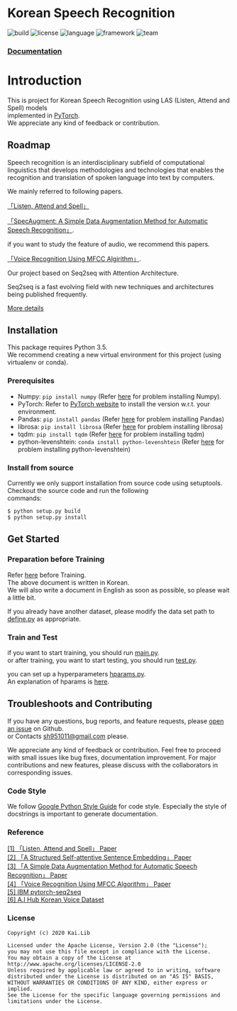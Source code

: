# Korean Speech Recognition  

![build](https://img.shields.io/badge/build-Passing-83b6fa) ![license](https://img.shields.io/badge/license-Apache--2.0-cba5b6) ![language](https://img.shields.io/badge/version-Python--3.7-8ea5b6) ![framework](https://img.shields.io/badge/framework-PyTorch-729afa) ![team](https://img.shields.io/badge/Team-Kai.Lib-ab6d7b)     
  
### [**Documentation**](https://sh951011.github.io/Korean-Speech-Recognition/)  

# Introduction

This is project for Korean Speech Recognition using LAS (Listen, Attend and Spell) models   
implemented in [PyTorch](http://pytorch.org).  
We appreciate any kind of feedback or contribution.

## Roadmap
  
Speech recognition is an interdisciplinary subfield of computational linguistics that develops methodologies and technologies that enables the recognition and translation of spoken language into text by computers.  
  
We mainly referred to following papers.  
  
 [「Listen, Attend and Spell」](https://arxiv.org/abs/1508.01211)  
   
[「SpecAugment: A Simple Data Augmentation Method for Automatic Speech Recognition」](https://arxiv.org/abs/1904.08779).   
  
if you want to study the feature of audio, we recommend this papers.  
  
[「Voice Recognition Using MFCC Algirithm」](https://pdfs.semanticscholar.org/32d7/2b00454d5155599fb9e8e5119e16970db50d.pdf).  
  
Our project based on Seq2seq with Attention Architecture.  

Seq2seq is a fast evolving field with new techniques and architectures being published frequently.  
  
[More details](https://sh951011.github.io/Korean-Speech-Recognition/notes/More-details.html)

## Installation
This package requires Python 3.5.   
We recommend creating a new virtual environment for this project (using virtualenv or conda).  

### Prerequisites
  
* Numpy:  `pip install numpy` (Refer [here](https://github.com/numpy/numpy) for problem installing Numpy).
* PyTorch:  Refer to [PyTorch website](http://pytorch.org/) to install the version w.r.t. your environment.
* Pandas:  `pip install pandas` (Refer [here](https://github.com/pandas-dev/pandas) for problem installing Pandas)  
* librosa:  `pip install librosa` (Refer [here](https://github.com/librosa/librosa) for problem installing librosa)
* tqdm:  `pip install tqdm` (Refer [here](https://github.com/tqdm/tqdm) for problem installing tqdm)  
* python-levenshtein:  `conda install python-levenshtein` (Refer [here](https://github.com/miohtama/python-Levenshtein) for problem installing python-levenshtein)  
  
### Install from source  
  
Currently we only support installation from source code using setuptools. Checkout the source code and run the following   
commands:
```
$ python setup.py build
$ python setup.py install
```
  
## Get Started
### Preparation before Training

Refer [here](https://sh951011.github.io/Korean-Speech-Recognition/notes/Preparation.html) before Training.  
The above document is written in Korean.  
We will also write a document in English as soon as possible, so please wait a little bit.  
  
If you already have another dataset, please modify the data set path to [define.py](https://github.com/sh951011/Korean-Speech-Recognition/blob/master/utils/define.py) as appropriate.  

### Train and Test
if you want to start training, you should run [main.py](https://github.com/sh951011/Korean-Speech-Recognition/blob/master/main.py).    
or after training, you want to start testing, you should run [test.py](https://github.com/sh951011/Korean-Speech-Recognition/blob/master/test.py).  
  
you can set up a hyperparameters [hparams.py](https://github.com/sh951011/Korean-Speech-Recognition/blob/master/utils/hparams.py).  
An explanation of hparams is [here](https://sh951011.github.io/Korean-Speech-Recognition/Hparams.html).  
  

## Troubleshoots and Contributing
If you have any questions, bug reports, and feature requests, please [open an issue](https://github.com/sh951011/Korean-Speech-Recognition/issues) on Github.  
or Contacts sh951011@gmail.com please.
  
We appreciate any kind of feedback or contribution.  Feel free to proceed with small issues like bug fixes, documentation improvement.  For major contributions and new features, please discuss with the collaborators in corresponding issues.  

### Code Style
We follow [Google Python Style Guide](https://google.github.io/styleguide/pyguide.html) for code style.  Especially the style of docstrings is important to generate documentation.
  
### Reference   
[[1] 「Listen, Attend and Spell」  Paper](https://arxiv.org/abs/1508.01211)   
[[2] 「A Structured Self-attentive Sentence Embedding」 Paper](https://arxiv.org/abs/1703.03130)  
[[3] 「A Simple Data Augmentation Method for Automatic Speech Recognition」  Paper](https://arxiv.org/abs/1904.08779)     
[[4] 「Voice Recognition Using MFCC Algorithm」  Paper](https://pdfs.semanticscholar.org/32d7/2b00454d5155599fb9e8e5119e16970db50d.pdf)        
[[5]   IBM pytorch-seq2seq](https://github.com/IBM/pytorch-seq2seq)   
[[6]   A.I Hub Korean Voice Dataset](http://www.aihub.or.kr/aidata/105)   
  
### License
```
Copyright (c) 2020 Kai.Lib

Licensed under the Apache License, Version 2.0 (the "License");
you may not use this file except in compliance with the License.
You may obtain a copy of the License at http://www.apache.org/licenses/LICENSE-2.0
Unless required by applicable law or agreed to in writing, software
distributed under the License is distributed on an "AS IS" BASIS,
WITHOUT WARRANTIES OR CONDITIONS OF ANY KIND, either express or implied.
See the License for the specific language governing permissions and
limitations under the License.
```
